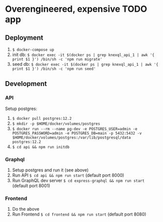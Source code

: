# Overengineered, expensive TODO app

## Deployment

1. `$ docker-compose up`
2. init db: `$ docker exec -it $(docker ps | grep knexql_api_1 | awk '{ print $1 }') /bin/sh -c 'npm run migrate'`
3. seed db: `$ docker exec -it $(docker ps | grep knexql_api_1 | awk '{ print $1 }') /bin/sh -c 'npm run seed'`

## Development

### API

Setup postgres:

1. `$ docker pull postgres:12.2`
2. `$ mkdir -p $HOME/docker/volumes/postgres`
3. `$ docker run --rm --name pg-dev -e POSTGRES_USER=admin -e POSTGRES_PASSWORD=admin -e POSTGRES_DB=main -p 5432:5432 -v $HOME/docker/volumes/postgres:/var/lib/postgresql/data postgres:12.2`
4. `$ cd api && npm run initdb`

### Graphql

1. Setup postgres and run it (see above)
2. Run API `$ cd api && npm run start` (default port 8000)
3. Run GraphQL dev server `$ cd express-graphql && npm run start` (default port 8001)

### Frontend

1. Do the above
2. Run Frontend `$ cd frontend && npm run start` (default port 8080)
